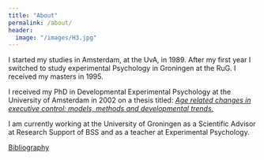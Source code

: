 ```yaml
---
title: "About"
permalink: /about/
header:
  image: "/images/H3.jpg"
---
```

I started my studies in Amsterdam, at the UvA, in 1989. After my first year I switched to study experimental Psychology in Groningen at the RuG. I received my masters in 1995.

I received my PhD in Developmental Experimental Psychology at the University of Amsterdam in 2002 on a thesis titled: [*Age related changes in executive control: models, methods and developmental trends.*](/assets/Thesis.pdf)

I am currently working at the University of Groningen as a Scientific Advisor at Research Support of BSS and as a teacher at Experimental Psychology.

[Bibliography](https://www.rug.nl/staff/m.m.span/research/publications.html)
